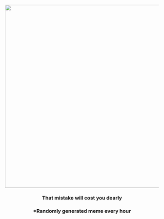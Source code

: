 <p align="center">
        <img src="https://i.redd.it/dolwvz3kn6w91.gif" width="600" height="600">
        </p>
        <h3 align="center">That mistake will cost you dearly</h3>
        <h3 align="center">*Randomly generated meme every hour</h3>
    